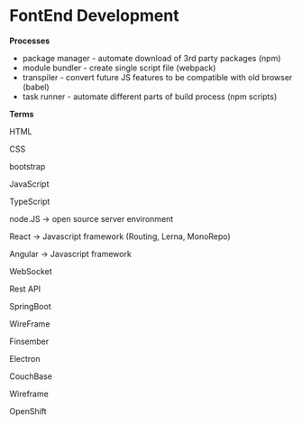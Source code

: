 # FontEnd Development

**Processes**

* package manager - automate download of 3rd party packages \(npm\)
* module bundler - create single script file \(webpack\)
* transpiler - convert future JS features to be compatible with old browser \(babel\)
* task runner - automate different parts of build process \(npm scripts\)





**Terms** 

HTML 

CSS

bootstrap

JavaScript

TypeScript

node.JS -&gt; open source server environment 

React -&gt; Javascript framework \(Routing, Lerna, MonoRepo\)

Angular -&gt; Javascript framework

WebSocket 

Rest API

SpringBoot

WireFrame

Finsember

Electron

CouchBase

Wireframe

OpenShift

